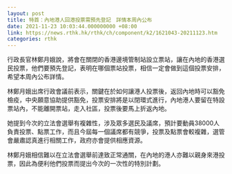 ```yaml
---
layout: post
title: 特首：內地港人回港投票需預先登記　詳情本周內公布
date: 2021-11-23 10:03:44.000000000 +08:00
link: https://news.rthk.hk/rthk/ch/component/k2/1621043-20211123.htm
categories: rthk
---
```


行政長官林鄭月娥說，將會在關閉的香港邊境管制站設立票站，讓在內地的香港選民投票，他們要預先登記，表明在哪個票站投票，相信一定會做到這個投票安排，希望本周內公布詳情。

林鄭月娥出席行政會議前表示，關鍵在於如何讓港人投票後，返回內地時可以豁免檢疫，中央願意協助提供豁免，投票安排將是以閉環式進行，內地港人要留在特設票站內，不能離開票站，走入社區，投票後要馬上折返內地。

她提到今次的立法會選舉有複雜性，涉及眾多選民及議席，預計要動員38000人負責投票、點票工作，而且今屆每一個議席都有競爭，投票及點票會較複雜，選管會嚴肅認真進行相關工作，政府亦會提供相應資源。

林鄭月娥相信難以在立法會選舉前達致正常通關，在內地的港人亦難以親身來港投票，因此為便利他們投票而提出今次的一次性的特別計劃。
